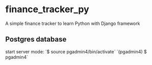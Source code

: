 # finance_tracker_py
A simple finance tracker to learn Python with Django framework

## Postgres database
start server mode:
´$ source pgadmin4/bin/activate´
´(pgadmin4) $ pgadmin4´
